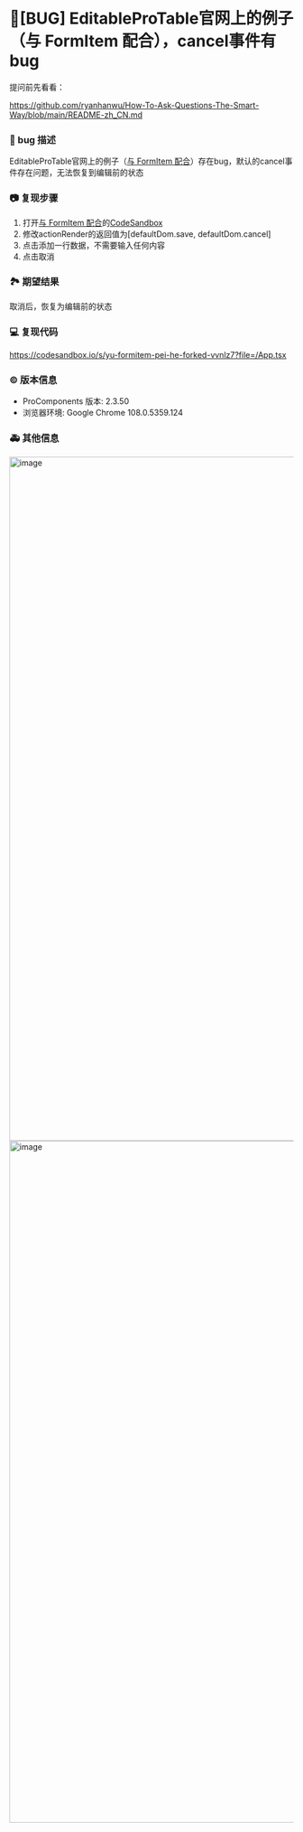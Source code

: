 # 🐛[BUG] EditableProTable官网上的例子（与 FormItem 配合），cancel事件有bug

提问前先看看：

https://github.com/ryanhanwu/How-To-Ask-Questions-The-Smart-Way/blob/main/README-zh_CN.md

### 🐛 bug 描述

EditableProTable官网上的例子（[与 FormItem 配合](https://procomponents.ant.design/components/editable-table#%E4%B8%8E-formitem-%E9%85%8D%E5%90%88)）存在bug，默认的cancel事件存在问题，无法恢复到编辑前的状态

### 📷 复现步骤

1. 打开[与 FormItem 配合](https://procomponents.ant.design/components/editable-table#%E4%B8%8E-formitem-%E9%85%8D%E5%90%88)的[CodeSandbox](https://codesandbox.io/s/uoqtrn)
2. 修改actionRender的返回值为[defaultDom.save, defaultDom.cancel]
3. 点击添加一行数据，不需要输入任何内容
4. 点击取消

### 🏞 期望结果

取消后，恢复为编辑前的状态

### 💻 复现代码

https://codesandbox.io/s/yu-formitem-pei-he-forked-vvnlz7?file=/App.tsx

### © 版本信息

- ProComponents 版本: 2.3.50
- 浏览器环境: Google Chrome 108.0.5359.124

### 🚑 其他信息

<img width="1211" alt="image" src="https://user-images.githubusercontent.com/16302205/210918456-d0d68c6d-4225-4057-b65c-3eaf4bf0a5b9.png">
<img width="1207" alt="image" src="https://user-images.githubusercontent.com/16302205/210918457-8c23a057-6450-4081-8935-78434929ac44.png">
